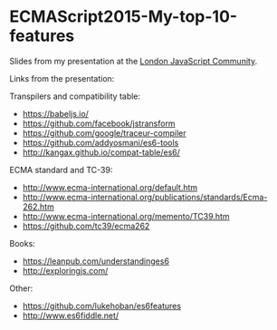# ECMAScript2015-My-top-10-features

Slides from my presentation at the [London JavaScript Community](http://www.meetup.com/London-JavaScript-Community/events/225034226/).

Links from the presentation:

Transpilers and compatibility table:
- https://babeljs.io/
- https://github.com/facebook/jstransform
- https://github.com/google/traceur-compiler
- https://github.com/addyosmani/es6-tools
- http://kangax.github.io/compat-table/es6/

ECMA standard and TC-39:
- http://www.ecma-international.org/default.htm
- http://www.ecma-international.org/publications/standards/Ecma-262.htm
- http://www.ecma-international.org/memento/TC39.htm
- https://github.com/tc39/ecma262

Books:
- https://leanpub.com/understandinges6
- http://exploringjs.com/

Other:
- https://github.com/lukehoban/es6features
- http://www.es6fiddle.net/
